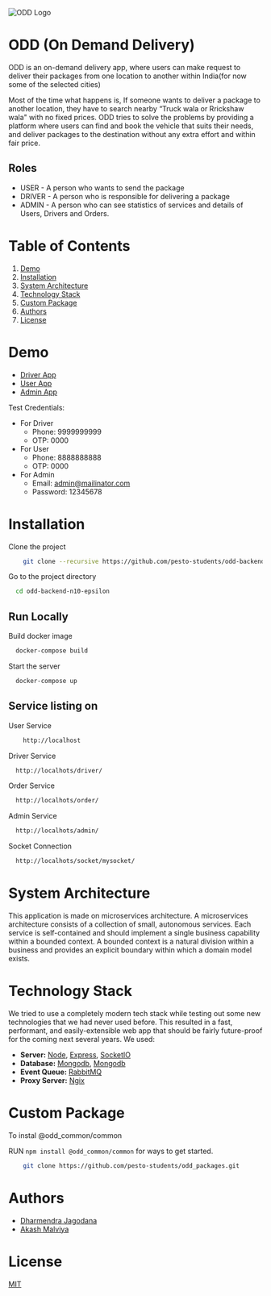 ![ODD Logo](https://user-images.githubusercontent.com/47411494/150539976-aeeb2133-e52f-45e1-9a42-2b1b4e043803.png)

# ODD (On Demand Delivery)

ODD is an on-demand delivery app, where users can make request to deliver their packages from one location to another within India(for now some of the selected cities)

Most of the time what happens is, If someone wants to deliver a package to another location, they have to search nearby “Truck wala or Rrickshaw wala" with no fixed prices. ODD tries to solve the problems by providing a platform where users can find and book the vehicle that suits their needs, and deliver packages to the destination without any extra effort and within fair price.

## Roles

- USER - A person who wants to send the package
- DRIVER - A person who is responsible for delivering a package
- ADMIN - A person who can see statistics of services and details of Users, Drivers and Orders.

# Table of Contents

1. [Demo](#demo)
2. [Installation](#installation)
3. [System Architecture](#system-architecture)
4. [Technology Stack](#technology-stack)
5. [Custom Package](#custom-package)
6. [Authors](#authors)
7. [License](#license)

# Demo

- [Driver App](http://driver-app-odd.s3-website.ap-south-1.amazonaws.com/)
- [User App](http://user-app-odd.s3-website.ap-south-1.amazonaws.com/)
- [Admin App](http://admin-app-odd.s3-website.ap-south-1.amazonaws.com/)

Test Credentials:

- For Driver
  - Phone: 9999999999
  - OTP: 0000
- For User
  - Phone: 8888888888
  - OTP: 0000
- For Admin
  - Email: admin@mailinator.com
  - Password: 12345678

# Installation

Clone the project

```bash
    git clone --recursive https://github.com/pesto-students/odd-backend-n10-epsilon.git
```

Go to the project directory

```bash
  cd odd-backend-n10-epsilon
```

## Run Locally

Build docker image

```bash
  docker-compose build
```

Start the server

```bash
  docker-compose up
```

## Service listing on

User Service

```bash
    http://localhost
```

Driver Service

```bash
  http://localhots/driver/
```

Order Service

```bash
  http://localhots/order/
```

Admin Service

```bash
  http://localhots/admin/
```

Socket Connection

```bash
  http://localhots/socket/mysocket/
```

# System Architecture

This application is made on microservices architecture. A microservices architecture consists of a collection of small, autonomous services. Each service is self-contained and should implement a single business capability within a bounded context. A bounded context is a natural division within a business and provides an explicit boundary within which a domain model exists.

# Technology Stack

We tried to use a completely modern tech stack while testing out some new technologies that we had never used before. This resulted in a fast, performant, and easily-extensible web app that should be fairly future-proof for the coming next several years. We used:

- **Server:** [Node](https://nodejs.org/), [Express](https://expressjs.com/), [SocketIO](https://socket.io/)
- **Database:** [Mongodb](https://www.mongodb.com/), [Mongodb](https://aws.amazon.com/s3/)
- **Event Queue:** [RabbitMQ](https://www.rabbitmq.com/)
- **Proxy Server:** [Ngix](https://www.nginx.com/)

# Custom Package

To instal @odd_common/common

RUN `npm install @odd_common/common` for ways to get started.

```bash
    git clone https://github.com/pesto-students/odd_packages.git
```

# Authors

- [Dharmendra Jagodana](https://github.com/JagodanaDharmendra)
- [Akash Malviya](https://github.com/Akashmalviya)

# License

[MIT](https://opensource.org/licenses/MIT)
